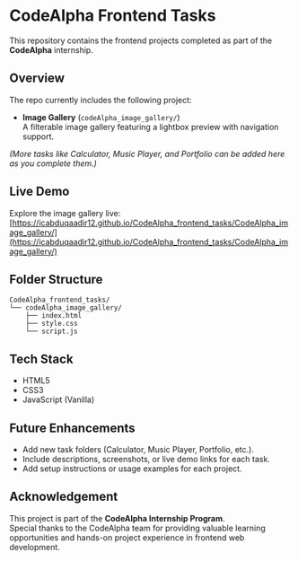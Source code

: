 # CodeAlpha Frontend Tasks

This repository contains the frontend projects completed as part of the **CodeAlpha** internship.

##  Overview

The repo currently includes the following project:

- **Image Gallery** (`codeAlpha_image_gallery/`)  
  A filterable image gallery featuring a lightbox preview with navigation support.

*(More tasks like Calculator, Music Player, and Portfolio can be added here as you complete them.)*

##  Live Demo

Explore the image gallery live:  
[https://icabduqaadir12.github.io/CodeAlpha_frontend_tasks/CodeAlpha_image_gallery/](https://icabduqaadir12.github.io/CodeAlpha_frontend_tasks/CodeAlpha_image_gallery/)

##  Folder Structure

```
CodeAlpha_frontend_tasks/
└── codeAlpha_image_gallery/
    ├── index.html
    ├── style.css
    └── script.js
```


##  Tech Stack

- HTML5
- CSS3
- JavaScript (Vanilla)

##  Future Enhancements

- Add new task folders (Calculator, Music Player, Portfolio, etc.).
- Include descriptions, screenshots, or live demo links for each task.
- Add setup instructions or usage examples for each project.

##  Acknowledgement

This project is part of the **CodeAlpha Internship Program**.  
Special thanks to the CodeAlpha team for providing valuable learning opportunities and hands-on project experience in frontend web development.

